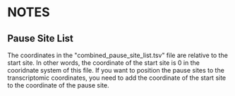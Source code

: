 # NOTES

## Pause Site List

The coordinates in the "combined_pause_site_list.tsv" file are relative to the start site. 
In other words, the coordinate of the start site is 0 in the cooridnate system of this file. 
If you want to position the pause sites to the transcriptomic coordinates, 
you need to add the coordinate of the start site to the coordinate of the pause site. 

